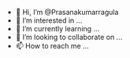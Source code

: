 - 👋 Hi, I’m @Prasanakumarragula
- 👀 I’m interested in ...
- 🌱 I’m currently learning ...
- 💞️ I’m looking to collaborate on ...
- 📫 How to reach me ...

<!---
Prasanakumarragula/Prasanakumarragula is a ✨ special ✨ repository because its `README.md` (this file) appears on your GitHub profile.
You can click the Preview link to take a look at your changes.
--->

